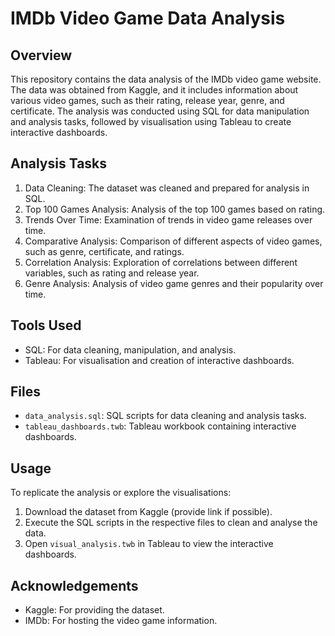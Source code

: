 # IMDb Video Game Data Analysis

## Overview
This repository contains the data analysis of the IMDb video game website. The data was obtained from Kaggle, and it includes information about various video games, such as their rating, release year, genre, and certificate. The analysis was conducted using SQL for data manipulation and analysis tasks, followed by visualisation using Tableau to create interactive dashboards.

## Analysis Tasks
1. Data Cleaning: The dataset was cleaned and prepared for analysis in SQL.
2. Top 100 Games Analysis: Analysis of the top 100 games based on rating.
3. Trends Over Time: Examination of trends in video game releases over time.
4. Comparative Analysis: Comparison of different aspects of video games, such as genre, certificate, and ratings.
5. Correlation Analysis: Exploration of correlations between different variables, such as rating and release year.
6. Genre Analysis: Analysis of video game genres and their popularity over time.

## Tools Used
- SQL: For data cleaning, manipulation, and analysis.
- Tableau: For visualisation and creation of interactive dashboards.

## Files
- `data_analysis.sql`: SQL scripts for data cleaning and analysis tasks.
- `tableau_dashboards.twb`: Tableau workbook containing interactive dashboards.

## Usage
To replicate the analysis or explore the visualisations:
1. Download the dataset from Kaggle (provide link if possible).
2. Execute the SQL scripts in the respective files to clean and analyse the data.
3. Open `visual_analysis.twb` in Tableau to view the interactive dashboards.

## Acknowledgements
- Kaggle: For providing the dataset.
- IMDb: For hosting the video game information.
